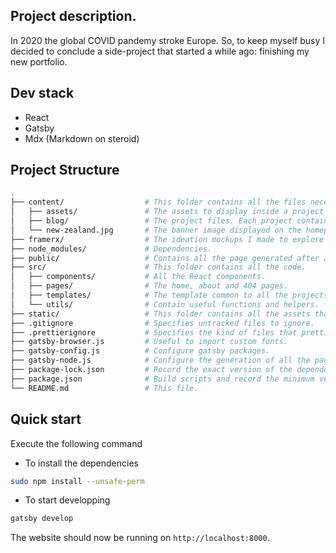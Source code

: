 ## Project description.

In 2020 the global COVID pandemy stroke Europe. So, to keep myself busy I decided to conclude a side-project that started a while ago: finishing my new portfolio.

## Dev stack

- React
- Gatsby
- Mdx (Markdown on steroid)

## Project Structure

```sh
.
├── content/                  # This folder contains all the files necessary to generate the page (like texts, images etc.).
│   ├── assets/               # The assets to display inside a project (can be an illustration or a carousel picture).
│   ├── blog/                 # The project files. Each project contains a MDX file and it's feature-image folder.
│   └── new-zealand.jpg       # The banner image displayed on the homepage.
├── framerx/                  # The ideation mockups I made to explore different UI display.
├── node_modules/             # Dependencies.
├── public/                   # Contains all the page generated after a build.
├── src/                      # This folder contains all the code.
│   ├── components/           # All the React components.
│   ├── pages/                # The home, about and 404 pages.
│   ├── templates/            # The template common to all the projects.
│   └── utils/                # Contain useful functions and helpers.
├── static/                   # This folder contains all the assets that don't need any preprocessing.
├── .gitignore                # Specifies untracked files to ignore.
├── .prettierignore           # Specifies the kind of files that prettier won't process.
├── gatsby-browser.js         # Useful to import custom fonts.
├── gatsby-config.js          # Configure gatsby packages.
├── gatsby-node.js            # Configure the generation of all the pages for each projects.
├── package-lock.json         # Record the exact version of the dependencies needed.
├── package.json              # Build scripts and record the minimum version of each dependencies required.
└── README.md                 # This file.
```

## Quick start

Execute the following command

- To install the dependencies

```bash
sudo npm install --unsafe-perm
```

- To start developping

```bash
gatsby develop
```

The website should now be running on `http://localhost:8000`.

